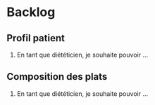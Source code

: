 Backlog
=======

Profil patient
--------------

1.  En tant que diététicien, je souhaite pouvoir ...

Composition des plats
---------------------

1.  En tant que diététicien, je souhaite pouvoir ...


